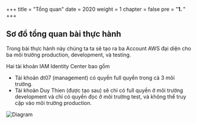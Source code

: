 +++
title = "Tổng quan"
date = 2020
weight = 1
chapter = false
pre = "<b>1. </b>"
+++

## Sơ đồ tổng quan bài thực hành
Trong bài thực hành này chúng ta ta sẽ tạo ra ba Account AWS đại diện cho ba môi trường production, development, và testing.

Hai tài khoản IAM Identity Center bao gồm 
- Tài khoản dt07 (management) có quyền full quyền trong cả 3 môi trường. 
- Tài khoản Duy Thien (được tạo sau) sẽ chỉ có full quyền ở môi trường development và chỉ có quyền đọc ở môi trường test, và không thể truy cập vào môi trường production.

![Diagram](/images/1/1.0.png?width=90pc)